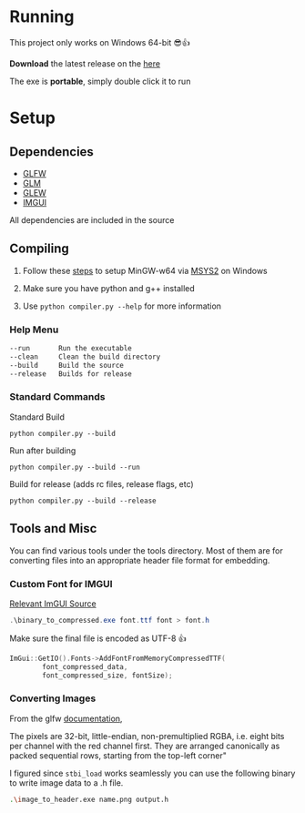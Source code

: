 # Running

This project only works on Windows 64-bit 😎👍

**Download** the latest release on the [here](https://github.com/Macawls/OpenGL/releases/latest)

The exe is **portable**, simply double click it to run

# Setup

## Dependencies

* [GLFW](https://www.glfw.org/)
* [GLM](https://glm.g-truc.net/0.9.9/)
* [GLEW](https://glew.sourceforge.net/)
* [IMGUI](https://github.com/ocornut/imgui)

All dependencies are included in the source

## Compiling

1. Follow these [steps](https://code.visualstudio.com/docs/cpp/config-mingw) to setup MinGW-w64 via [MSYS2](https://www.msys2.org/) on Windows

2. Make sure you have python and g++ installed

3. Use `python compiler.py --help` for more information

### Help Menu

```txt
--run       Run the executable
--clean     Clean the build directory
--build     Build the source
--release   Builds for release
```

### Standard Commands

Standard Build

```shell
python compiler.py --build
```

Run after building

```shell
python compiler.py --build --run
```

Build for release (adds rc files, release flags, etc)

```shell
python compiler.py --build --release
```

## Tools and Misc

You can find various tools under the tools directory. Most of them are for converting files into an appropriate header file format for embedding.

### Custom Font for IMGUI

[Relevant ImGUI Source](https://github.com/ocornut/imgui/blob/master/misc/fonts/binary_to_compressed_c.cpp)

```powershell
.\binary_to_compressed.exe font.ttf font > font.h
```

Make sure the final file is encoded as UTF-8 👍

```cpp
ImGui::GetIO().Fonts->AddFontFromMemoryCompressedTTF(
        font_compressed_data, 
        font_compressed_size, fontSize);
```

### Converting Images

From the glfw [documentation](https://www.glfw.org/docs/3.3/group__window.html#gadd7ccd39fe7a7d1f0904666ae5932dc5),

The pixels are 32-bit, little-endian, non-premultiplied RGBA, i.e. eight bits per channel with the red channel first. They are arranged canonically as packed sequential rows, starting from the top-left corner"

I figured since ```stbi_load``` works seamlessly you can use the following binary to write image data to a .h file.

```bash
.\image_to_header.exe name.png output.h
```
